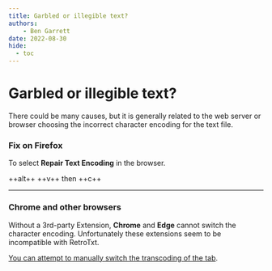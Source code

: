 ```yaml
---
title: Garbled or illegible text?
authors:
    - Ben Garrett
date: 2022-08-30
hide:
  - toc
---
```

# Garbled or illegible text?

There could be many causes, but it is generally related to the web server or browser choosing the incorrect character encoding for the text file.

### Fix on Firefox

To select **Repair Text Encoding** in the browser.

++alt++ ++v++ then ++c++

---

### Chrome and other browsers

Without a 3rd-party Extension, **Chrome** and **Edge** cannot switch the character encoding. Unfortunately these extensions seem to be incompatible with RetroTxt.

[You can attempt to manually switch the transcoding of the tab](../char).
